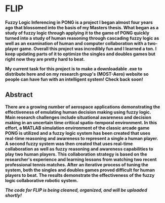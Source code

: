 # FLIP

<b>Fuzzy Logic Inferencing in PONG is a project I began almost four years ago that blossomed into the basis of my Masters thesis. What began as a study of fuzzy logic through applying it to the game of PONG quickly turned into a study of human reasoning through cascading fuzzy logic as well as an examination of human and computer collaboration with a two-player game. Overall this project was incredibly fun and I learned a ton. I keep updating parts of it to optimize the singles and doubles games but right now they are pretty hard to beat. 

My current task for this project is to make a downloadable .exe to distribute here and on my research group's (MOST-Aero) website so people can have fun with an intelligent system! Check back soon!

<h2>Abstract</h2>
There are a growing number of aerospace applications demonstrating the effectiveness of emulating human decision making using fuzzy logic. Main research challenges include situational awareness and decision making in an uncertain time critical spatio-temporal environment. In this effort, a MATLAB simulation environment of the classic arcade game PONG is utilized and a fuzzy logic system has been created that uses real-time reasoning and awareness to represent a single a human player. A second fuzzy system was then created that uses real-time collaboration as well as fuzzy reasoning and awareness capabilities to play two human players. This collaboration strategy is based on the researcher's experience and learning lessons from watching two recent professional tennis matches. After an iterative process of tuning the system, both the singles and doubles games proved difficult for human players to beat. The results demonstrate the effectiveness of the fuzzy logic collaborative robotic system.

<i>The code for FLIP is being cleaned, organized, and will be uploaded shortly!</i>
